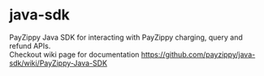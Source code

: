 java-sdk
========

PayZippy Java SDK for interacting with PayZippy charging, query and refund APIs. <br>
Checkout wiki page for documentation <a> https://github.com/payzippy/java-sdk/wiki/PayZippy-Java-SDK </a>
